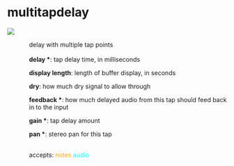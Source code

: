 
<a name=multitapdelay></a><br>
# <b>multitapdelay</b>
<img src="../images/multitapdelay.png"><br>
<div style="display:inline-block;margin-left:50px;">
delay with multiple tap points<br/><br/>
<b>delay *</b>: tap delay time, in milliseconds<br>

<b>display length</b>: length of buffer display, in seconds<br>

<b>dry</b>: how much dry signal to allow through<br>

<b>feedback *</b>: how much delayed audio from this tap should feed back in to the input<br>

<b>gain *</b>: tap delay amount<br>

<b>pan *</b>: stereo pan for this tap<br>

<br>accepts: <font color=orange>notes</font> <font color=cyan>audio</font> <br></div>
